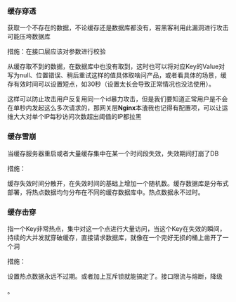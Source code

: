 ### 缓存穿透

获取一个不存在的数据，不论缓存还是数据库都没有，若黑客利用此漏洞进行攻击可能压垮数据库

措施：在接口层应该对参数进行校验

从缓存取不到的数据，在数据库中也没有取到，这时也可以将对应Key的Value对写为null、位置错误、稍后重试这样的值具体取啥问产品，或者看具体的场景，缓存有效时间可以设置短点，如30秒（设置太长会导致正常情况也没法使用）。

这样可以防止攻击用户反复用同一个id暴力攻击，但是我们要知道正常用户是不会在单秒内发起这么多次请求的，那网关层**Nginx**本渣我也记得有配置项，可以让运维大大对单个IP每秒访问次数超出阈值的IP都拉黑

### 缓存雪崩

当缓存服务器重启或者大量缓存集中在某一个时间段失效，失效期间打崩了DB

措施：

缓存失效时间分散开，在失效时间的基础上增加一个随机数。缓存数据库是分布式部署，将热点数据均匀分布在不同的缓存数据库中。热点数据永不过时。

### 缓存击穿

指一个Key非常热点，集中对这一个点进行大量访问，当这个Key在失效的瞬间，持续的大并发就穿破缓存，直接请求数据库，就像在一个完好无损的桶上凿开了一个洞

措施：

设置热点数据永远不过期。或者加上互斥锁就能搞定了。接口限流与熔断，降级

。